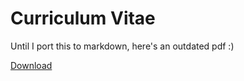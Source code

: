 # Curriculum Vitae

Until I port this to markdown, here's an outdated pdf :)

[Download](justesen-cv.pdf)